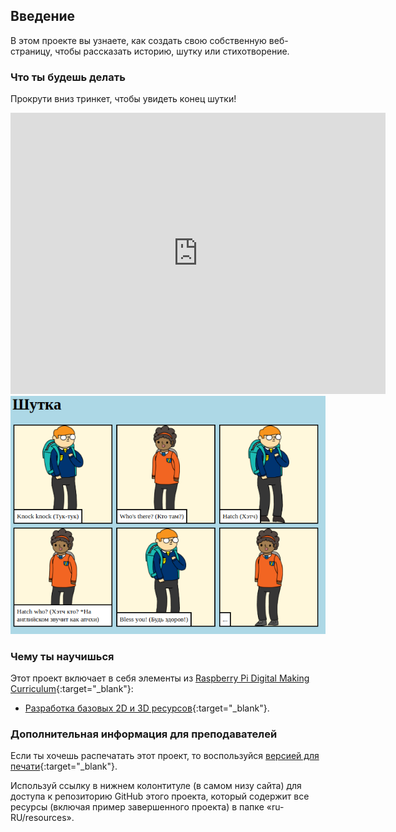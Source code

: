 ## Введение

В этом проекте вы узнаете, как создать свою собственную веб-страницу, чтобы рассказать историю, шутку или стихотворение.

### Что ты будешь делать

Прокрути вниз тринкет, чтобы увидеть конец шутки!

<div class="trinket">
  <iframe src="https://trinket.io/embed/html/783a21cc7c?outputOnly=true&start=result" width="600" height="450" frameborder="0" marginwidth="0" marginheight="0" allowfullscreen>
  </iframe>
  <img src="images/story-final.png">
</div>

### Чему ты научишься

Этот проект включает в себя элементы из [Raspberry Pi Digital Making Curriculum](http://rpf.io/curriculum){:target="_blank"}:

+ [Разработка базовых 2D и 3D ресурсов](https://www.raspberrypi.org/curriculum/design/creator){:target="_blank"}.

### Дополнительная информация для преподавателей

Если ты хочешь распечатать этот проект, то воспользуйся [версией для печати](https://projects.raspberrypi.org/ru-RU/projects/tell-a-story/print){:target="_blank"}.

Используй ссылку в нижнем колонтитуле (в самом низу сайта) для доступа к репозиторию GitHub этого проекта, который содержит все ресурсы (включая пример завершенного проекта) в папке «ru-RU/resources».